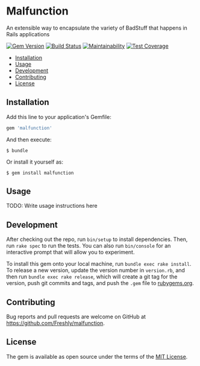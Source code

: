 # Malfunction

An extensible way to encapsulate the variety of BadStuff that happens in Rails applications

[![Gem Version](https://badge.fury.io/rb/malfunction.svg)](https://badge.fury.io/rb/malfunction)
[![Build Status](https://semaphoreci.com/api/v1/freshly/malfunction/branches/develop/badge.svg)](https://semaphoreci.com/freshly/malfunction)
[![Maintainability](https://api.codeclimate.com/v1/badges/9cd538174249bb6b1798/maintainability)](https://codeclimate.com/github/Freshly/malfunction/maintainability)
[![Test Coverage](https://api.codeclimate.com/v1/badges/9cd538174249bb6b1798/test_coverage)](https://codeclimate.com/github/Freshly/malfunction/test_coverage)

* [Installation](#installation)
* [Usage](#usage)
* [Development](#development)
* [Contributing](#contributing)
* [License](#license)

## Installation

Add this line to your application's Gemfile:

```ruby
gem 'malfunction'
```

And then execute:

    $ bundle

Or install it yourself as:

    $ gem install malfunction

## Usage

TODO: Write usage instructions here

## Development

After checking out the repo, run `bin/setup` to install dependencies. Then, run `rake spec` to run the tests. You can also run `bin/console` for an interactive prompt that will allow you to experiment.

To install this gem onto your local machine, run `bundle exec rake install`. To release a new version, update the version number in `version.rb`, and then run `bundle exec rake release`, which will create a git tag for the version, push git commits and tags, and push the `.gem` file to [rubygems.org](https://rubygems.org).

## Contributing

Bug reports and pull requests are welcome on GitHub at https://github.com/Freshly/malfunction.

## License

The gem is available as open source under the terms of the [MIT License](https://opensource.org/licenses/MIT).
